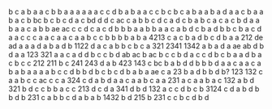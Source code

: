 b
c
a
b
a
a c
b
b a
a
a
a
a
a
c
c
d b
a b
a
a
c
c
b
c b
c
a
b
a
a b
a
d
a
a
c b
a
a
b
a
c
b
bc
b
c b
c d
a c
bd
d
d
c
ac
c a
b
b c
d
c
a
d
c b
a b
c a
c a
c b
d a
a
b
a
a
c
a
b
b
ae ac
c
c d
c
a c
d b
b
b a
a
b
b
a
a
c
a
b d
c
b
a d
b
b c
b
a c
d
a
a c
c
c
a
a
c a
a c
a
a
b
c
c b
b
b
b
a
b
a
4213
c
a
c b
a
d
b
c
d b
a
a
212
de ad
a
a
a
d a
b
a
d
b
1122
d
a c
a b
b c
b
c
a
321
2341  1342
a b
a
d
a
ae ab
d
b
d
a
a
123 321
a
a
c a
d
d
b
c
c
b d
ab ac
b
ac
b
c
c
b d
a c
c
d b
c
b
a
a
d
b
a
c
b c
c
212 211
b
c
241 243
d
a b
423 143
c
bc
b
a
b
d
d
b
b
b
d
a
a
c
a
a c
a
b a
b a
a
a
a
b
c
c d
b
b d
b
c
b
c
d b
a
b a
ae
c
a
23
b
a
d b
b
d b?
123 132
c
a
a
b
c
c
ac
c
c a
324
c
d
a b
d
a
a c
a
a
b c
a
a
231
a
c
a
a b
a
c
132
a b
d
321
b
d c
c b
b
a
c
c
213
d
c
d
a
341
d
b d
132
a
c
c
d
b
c
b
3124
c
d
a
b
d b
b
d
b
231
c
a
b
b
c d
a b
a
b
1432
b d
215
b
231
c
c b
c
d b
d
